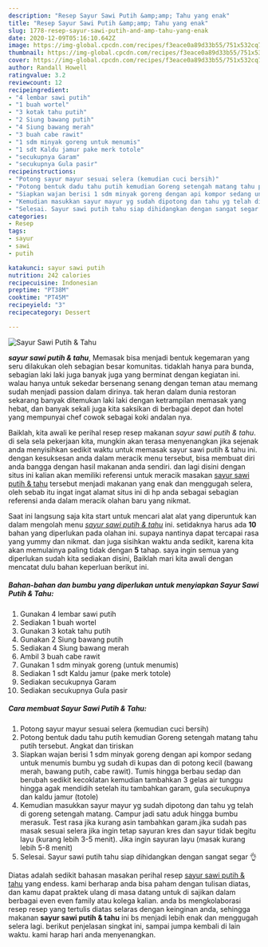 ```yaml
---
description: "Resep Sayur Sawi Putih &amp;amp; Tahu yang enak"
title: "Resep Sayur Sawi Putih &amp;amp; Tahu yang enak"
slug: 1778-resep-sayur-sawi-putih-and-amp-tahu-yang-enak
date: 2020-12-09T05:16:10.642Z
image: https://img-global.cpcdn.com/recipes/f3eace0a89d33b55/751x532cq70/sayur-sawi-putih-tahu-foto-resep-utama.jpg
thumbnail: https://img-global.cpcdn.com/recipes/f3eace0a89d33b55/751x532cq70/sayur-sawi-putih-tahu-foto-resep-utama.jpg
cover: https://img-global.cpcdn.com/recipes/f3eace0a89d33b55/751x532cq70/sayur-sawi-putih-tahu-foto-resep-utama.jpg
author: Randall Howell
ratingvalue: 3.2
reviewcount: 12
recipeingredient:
- "4 lembar sawi putih"
- "1 buah wortel"
- "3 kotak tahu putih"
- "2 Siung bawang putih"
- "4 Siung bawang merah"
- "3 buah cabe rawit"
- "1 sdm minyak goreng untuk menumis"
- "1 sdt Kaldu jamur pake merk totole"
- "secukupnya Garam"
- "secukupnya Gula pasir"
recipeinstructions:
- "Potong sayur mayur sesuai selera (kemudian cuci bersih)"
- "Potong bentuk dadu tahu putih kemudian Goreng setengah matang tahu putih tersebut. Angkat dan tiriskan"
- "Siapkan wajan berisi 1 sdm minyak goreng dengan api kompor sedang untuk menumis bumbu yg sudah di kupas dan di potong kecil (bawang merah, bawang putih, cabe rawit). Tumis hingga berbau sedap dan berubah sedikit kecoklatan kemudian tambahkan 3 gelas air tunggu hingga agak mendidih setelah itu tambahkan garam, gula secukupnya dan kaldu jamur (totole)"
- "Kemudian masukkan sayur mayur yg sudah dipotong dan tahu yg telah di goreng setengah matang. Campur jadi satu aduk hingga bumbu merasuk. Test rasa jika kurang asin tambahkan garam.jika sudah pas masak sesuai selera jika ingin tetap sayuran kres dan sayur tidak begitu layu (kurang lebih 3-5 menit). Jika ingin sayuran layu (masak kurang lebih 5-8 menit)"
- "Selesai. Sayur sawi putih tahu siap dihidangkan dengan sangat segar 👌"
categories:
- Resep
tags:
- sayur
- sawi
- putih

katakunci: sayur sawi putih 
nutrition: 242 calories
recipecuisine: Indonesian
preptime: "PT38M"
cooktime: "PT45M"
recipeyield: "3"
recipecategory: Dessert

---
```



![Sayur Sawi Putih &amp; Tahu](https://img-global.cpcdn.com/recipes/f3eace0a89d33b55/751x532cq70/sayur-sawi-putih-tahu-foto-resep-utama.jpg)

<b><i>sayur sawi putih &amp; tahu</i></b>, Memasak bisa menjadi bentuk kegemaran yang seru dilakukan oleh sebagian besar komunitas. tidaklah hanya para bunda, sebagian laki laki juga banyak juga yang berminat dengan kegiatan ini. walau hanya untuk sekedar bersenang senang dengan teman atau memang sudah menjadi passion dalam dirinya. tak heran dalam dunia restoran sekarang banyak ditemukan laki laki dengan ketrampilan memasak yang hebat, dan banyak sekali juga kita saksikan di berbagai depot dan hotel yang mempunyai chef cowok sebagai koki andalan nya.

Baiklah, kita awali ke perihal resep resep makanan <i>sayur sawi putih &amp; tahu</i>. di sela sela pekerjaan kita, mungkin akan terasa menyenangkan jika sejenak anda menyisihkan sedikit waktu untuk memasak sayur sawi putih &amp; tahu ini. dengan kesuksesan anda dalam meracik menu tersebut, bisa membuat diri anda bangga dengan hasil makanan anda sendiri. dan lagi disini dengan situs ini kalian akan memiliki referensi untuk meracik masakan <u>sayur sawi putih &amp; tahu</u> tersebut menjadi makanan yang enak dan menggugah selera, oleh sebab itu ingat ingat alamat situs ini di hp anda sebagai sebagian referensi anda dalam meracik olahan baru yang nikmat.




Saat ini langsung saja kita start untuk mencari alat alat yang diperuntuk kan dalam mengolah menu <u><i>sayur sawi putih &amp; tahu</i></u> ini. setidaknya harus ada <b>10</b> bahan yang diperlukan pada olahan ini. supaya nantinya dapat tercapai rasa yang yummy dan nikmat. dan juga sisihkan waktu anda sedikit, karena kita akan memulainya paling tidak dengan <b>5</b> tahap. saya ingin semua yang diperlukan sudah kita sediakan disini, Baiklah mari kita awali dengan mencatat dulu bahan keperluan berikut ini.

<!--inarticleads1-->

##### Bahan-bahan dan bumbu yang diperlukan untuk menyiapkan Sayur Sawi Putih &amp; Tahu:

1. Gunakan 4 lembar sawi putih
1. Sediakan 1 buah wortel
1. Gunakan 3 kotak tahu putih
1. Gunakan 2 Siung bawang putih
1. Sediakan 4 Siung bawang merah
1. Ambil 3 buah cabe rawit
1. Gunakan 1 sdm minyak goreng (untuk menumis)
1. Sediakan 1 sdt Kaldu jamur (pake merk totole)
1. Sediakan secukupnya Garam
1. Sediakan secukupnya Gula pasir




<!--inarticleads2-->

##### Cara membuat Sayur Sawi Putih &amp; Tahu:

1. Potong sayur mayur sesuai selera (kemudian cuci bersih)
1. Potong bentuk dadu tahu putih kemudian Goreng setengah matang tahu putih tersebut. Angkat dan tiriskan
1. Siapkan wajan berisi 1 sdm minyak goreng dengan api kompor sedang untuk menumis bumbu yg sudah di kupas dan di potong kecil (bawang merah, bawang putih, cabe rawit). Tumis hingga berbau sedap dan berubah sedikit kecoklatan kemudian tambahkan 3 gelas air tunggu hingga agak mendidih setelah itu tambahkan garam, gula secukupnya dan kaldu jamur (totole)
1. Kemudian masukkan sayur mayur yg sudah dipotong dan tahu yg telah di goreng setengah matang. Campur jadi satu aduk hingga bumbu merasuk. Test rasa jika kurang asin tambahkan garam.jika sudah pas masak sesuai selera jika ingin tetap sayuran kres dan sayur tidak begitu layu (kurang lebih 3-5 menit). Jika ingin sayuran layu (masak kurang lebih 5-8 menit)
1. Selesai. Sayur sawi putih tahu siap dihidangkan dengan sangat segar 👌




Diatas adalah sedikit bahasan masakan perihal resep <u>sayur sawi putih &amp; tahu</u> yang endess. kami berharap anda bisa paham dengan tulisan diatas, dan kamu dapat praktek ulang di masa datang untuk di sajikan dalam berbagai even even family atau kolega kalian. anda bs mengkolaborasi resep resep yang tertulis diatas selaras dengan keinginan anda, sehingga makanan <b>sayur sawi putih &amp; tahu</b> ini bs menjadi lebih enak dan menggugah selera lagi. berikut penjelasan singkat ini, sampai jumpa kembali di lain waktu. kami harap hari anda menyenangkan.
